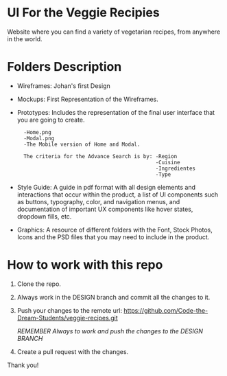 # UI For the Veggie Recipies
Website where you can find a variety of vegetarian recipes, from anywhere in the world.

# Folders Description
* Wireframes: Johan's first Design

* Mockups: First Representation of the Wireframes.

* Prototypes: Includes the representation of the final user interface that you are going to create.

        -Home.png
        -Modal.png
        -The Mobile version of Home and Modal.
        
        The criteria for the Advance Search is by: -Region
                                                   -Cuisine
                                                   -Ingredientes
                                                   -Type      

* Style Guide: A guide in pdf format with all design elements and interactions that occur within the product, a list of UI components such as buttons, typography, color, and navigation menus, and documentation of important UX components like hover states, dropdown fills, etc.

* Graphics: A resource of different folders with the Font, Stock Photos, Icons and the PSD files that you may need to include in the product.

# How to work with this repo

1. Clone the repo.
2. Always work in the DESIGN branch and commit all the changes to it.
3. Push your changes to the remote url: https://github.com/Code-the-Dream-Students/veggie-recipes.git 

    *REMEMBER Always to work and push the changes to the DESIGN BRANCH*
4. Create a pull request with the changes.

Thank you!



